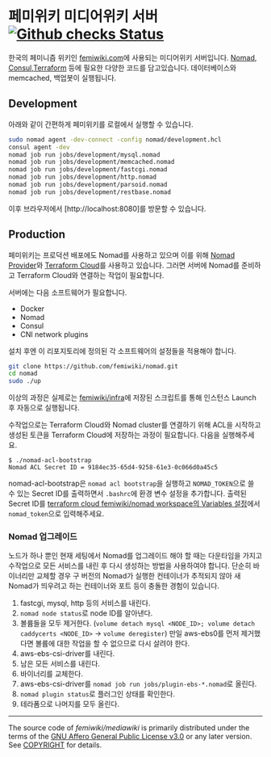 # 페미위키 미디어위키 서버 [![Github checks Status]][github checks link]

한국의 페미니즘 위키인 [femiwiki.com]에 사용되는 미디어위키 서버입니다.
[Nomad], [Consul],[Terraform] 등에 필요한 다양한 코드를 담고있습니다.
데이터베이스와 memcached, 백업봇이 실행됩니다.

## Development

아래와 같이 간편하게 페미위키를 로컬에서 실행할 수 있습니다.

```bash
sudo nomad agent -dev-connect -config nomad/development.hcl
consul agent -dev
nomad job run jobs/development/mysql.nomad
nomad job run jobs/development/memcached.nomad
nomad job run jobs/development/fastcgi.nomad
nomad job run jobs/development/http.nomad
nomad job run jobs/development/parsoid.nomad
nomad job run jobs/development/restbase.nomad
```

이후 브라우저에서 [http://localhost:8080]를 방문할 수 있습니다.

## Production

페미위키는 프로덕션 배포에도 Nomad를 사용하고 있으며 이를 위해 [Nomad Provider]와 [Terraform Cloud]를 사용하고 있습니다. 그러면 서버에 Nomad를 준비하고 Terraform Cloud와 연결하는 작업이 필요합니다.

서버에는 다음 소프트웨어가 필요합니다.

- Docker
- Nomad
- Consul
- CNI network plugins

설치 후엔 이 리포지토리에 정의된 각 소프트웨어의 설정들을 적용해야 합니다.

```sh
git clone https://github.com/femiwiki/nomad.git
cd nomad
sudo ./up
```

이상의 과정은 실제로는 [femiwiki/infra]에 저장된 스크립트를 통해 인스턴스 Launch 후 자동으로 실행됩니다.

수작업으로는 Terraform Cloud와 Nomad cluster를 연결하기 위해 ACL을 시작하고 생성된 토큰을 Terraform Cloud에 저장하는 과정이 필요합니다. 다음을 실행해주세요.

```
$ ./nomad-acl-bootstrap
Nomad ACL Secret ID = 9184ec35-65d4-9258-61e3-0c066d0a45c5
```

nomad-acl-bootstrap은 `nomad acl bootstrap`을 실행하고 `NOMAD_TOKEN`으로 쓸 수 있는 Secret ID를 출력하면서 `.bashrc`에 환경 변수 설정을 추가합니다.
출력된 Secret ID를 [terraform cloud femiwiki/nomad workspace의 Variables 설정](https://app.terraform.io/app/femiwiki/workspaces/nomad/variables)에서 `nomad_token`으로 입력해주세요.

### Nomad 업그레이드

노드가 하나 뿐인 현재 세팅에서 Nomad를 업그레이드 해야 할 때는 다운타임을 가지고 수작업으로 모든 서비스를 내린 후 다시 생성하는 방법을 사용하여야 합니다.
단순히 바이너리만 교체할 경우 구 버전의 Nomad가 실행한 컨테이너가 추적되지 않아 새 Nomad가 띄우려고 하는 컨테이너와 포트 등이 충돌한 경험이 있습니다.

1. fastcgi, mysql, http 등의 서비스를 내린다.
2. `nomad node status`로 node ID를 알아낸다.
3. 볼륨들을 모두 제거한다. (`volume detach mysql <NODE_ID>; volume detach caddycerts <NODE_ID>` → `volume deregister`) 만일 aws-ebs0를 먼저 제거했다면 볼륨에 대한 작업을 할 수 없으므로 다시 살려야 한다.
4. aws-ebs-csi-driver를 내린다.
5. 남은 모든 서비스를 내린다.
6. 바이너리를 교체한다.
7. aws-ebs-csi-driver를 `nomad job run jobs/plugin-ebs-*.nomad`로 올린다.
8. `nomad plugin status`로 플러그인 상태를 확인한다.
9. 테라폼으로 나머지를 모두 올린다.

---

The source code of _femiwiki/mediawiki_ is primarily distributed under the terms
of the [GNU Affero General Public License v3.0] or any later version. See
[COPYRIGHT] for details.

[github checks status]: https://badgen.net/github/checks/femiwiki/nomad
[github checks link]: https://github.com/femiwiki/nomad/actions
[femiwiki.com]: https://femiwiki.com
[nomad]: https://www.nomadproject.io/
[consul]: https://www.consul.io/
[nomad provider]: https://registry.terraform.io/providers/hashicorp/nomad
[terraform]: https://terraform.io/
[terraform cloud]: https://app.terraform.io/
[femiwiki/infra]: https://github.com/femiwiki/infra/blob/main/aws/res/bootstrap.sh
[secrets.php]: https://github.com/femiwiki/docker-mediawiki/blob/main/configs/secret.php.example
[gnu affero general public license v3.0]: LICENSE
[copyright]: COPYRIGHT
